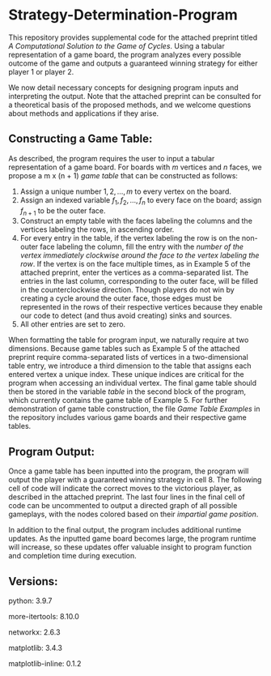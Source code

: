 # Strategy-Determination-Program
This repository provides supplemental code for the attached preprint titled _A Computational Solution to the Game of Cycles_. Using a tabular representation of a game board, the program analyzes every possible outcome of the game and outputs a guaranteed winning strategy for either player 1 or player 2.

We now detail necessary concepts for designing program inputs and interpreting the output. Note that the attached preprint can be consulted for a theoretical basis of the proposed methods, and we welcome questions about methods and applications if they arise.

Constructing a Game Table:
-------------------------
As described, the program requires the user to input a tabular representation of a game board. For boards with _m_ vertices and _n_ faces, we propose a m x (n + 1) _game table_ that can be constructed as follows:
1. Assign a unique number $1, 2, \ldots, m$ to every vertex on the board.
2. Assign an indexed variable $f_1, f_2, \ldots, f_n$ to every face on the board; assign $f_{n+1}$ to be the outer face.
3. Construct an empty table with the faces labeling the columns and the vertices labeling the rows, in ascending order.
4. For every entry in the table, if the vertex labeling the row is on the non-outer face labeling the column, fill the entry with the _number of the vertex immediately clockwise around the face to the vertex labeling the row_. If the vertex is on the face multiple times, as in Example 5 of the attached preprint, enter the vertices as a comma-separated list. The entries in the last column, corresponding to the outer face, will be filled in the counterclockwise direction. Though players do not win by creating a cycle around the outer face, those edges must be represented in the rows of their respective vertices because they enable our code to detect (and thus avoid creating) sinks and sources.
5. All other entries are set to zero.

When formatting the table for program input, we naturally require at two dimensions. Because game tables such as Example 5 of the attached preprint require comma-separated lists of vertices in a two-dimensional table entry, we introduce a third dimension to the table that assigns each entered vertex a unique index. These unique indices are critical for the program when accessing an individual vertex. The final game table should then be stored in the variable _table_ in the second block of the program, which currently contains the game table of Example 5. For further demonstration of game table construction, the file _Game Table Examples_ in the repository includes various game boards and their respective game tables.

Program Output:
---------------
Once a game table has been inputted into the program, the program will output the player with a guaranteed winning strategy in cell 8. The following cell of code will indicate the correct moves to the victorious player, as described in the attached preprint. The last four lines in the final cell of code can be uncommented to output a directed graph of all possible gameplays, with the nodes colored based on their _impartial game position_.

In addition to the final output, the program includes additional runtime updates. As the inputted game board becomes large, the program runtime will increase, so these updates offer valuable insight to program function and completion time during execution.

Versions:
---------------
python: 3.9.7

more-itertools: 8.10.0

networkx: 2.6.3

matplotlib: 3.4.3

matplotlib-inline: 0.1.2
